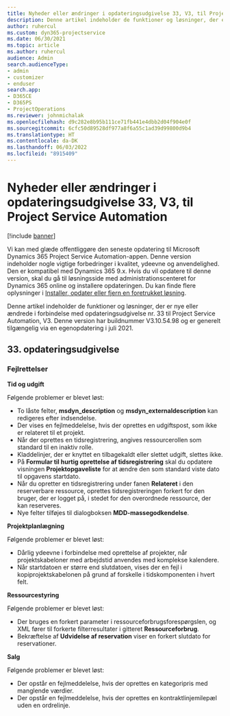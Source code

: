 ```yaml
---
title: Nyheder eller ændringer i opdateringsudgivelse 33, V3, til Project Service Automation
description: Denne artikel indeholder de funktioner og løsninger, der er tilgængelige i forbindelse med opdateringsudgivelse nr. 33 til Project Service Automation, V3.
author: ruhercul
ms.custom: dyn365-projectservice
ms.date: 06/30/2021
ms.topic: article
ms.author: ruhercul
audience: Admin
search.audienceType:
- admin
- customizer
- enduser
search.app:
- D365CE
- D365PS
- ProjectOperations
ms.reviewer: johnmichalak
ms.openlocfilehash: d9c282e8b95b111ce71fb441e4dbb2d04f904e0f
ms.sourcegitcommit: 6cfc50d89528df977a8f6a55c1ad39d99800d9b4
ms.translationtype: HT
ms.contentlocale: da-DK
ms.lasthandoff: 06/03/2022
ms.locfileid: "8915409"
---
```

# <a name="whats-new-or-changed-in-project-service-automation-update-release-33-v3"></a>Nyheder eller ændringer i opdateringsudgivelse 33, V3, til Project Service Automation

[!include [banner](../includes/psa-now-project-operations.md)]

Vi kan med glæde offentliggøre den seneste opdatering til Microsoft Dynamics 365 Project Service Automation-appen. Denne version indeholder nogle vigtige forbedringer i kvalitet, ydeevne og anvendelighed. Den er kompatibel med Dynamics 365 9.x. Hvis du vil opdatere til denne version, skal du gå til løsningsside med administrationscenteret for Dynamics 365 online og installere opdateringen. Du kan finde flere oplysninger i [Installer, opdater eller fjern en foretrukket løsning](/power-platform/admin/install-remove-preferred-solution).

Denne artikel indeholder de funktioner og løsninger, der er nye eller ændrede i forbindelse med opdateringsudgivelse nr. 33 til Project Service Automation, V3. Denne version har buildnummer V3.10.54.98 og er generelt tilgængelig via en egenopdatering i juli 2021.

## <a name="update-release-33"></a>33. opdateringsudgivelse

### <a name="bug-fixes"></a>Fejlrettelser

**Tid og udgift**

Følgende problemer er blevet løst:

- To låste felter, **msdyn_description** og **msdyn_externaldescription** kan redigeres efter indsendelse.
- Der vises en fejlmeddelelse, hvis der oprettes en udgiftspost, som ikke er relateret til et projekt.
- Når der oprettes en tidsregistrering, angives ressourcerollen som standard til en inaktiv rolle.
- Kladdelinjer, der er knyttet en tilbagekaldt eller slettet udgift, slettes ikke.
- På **Formular til hurtig oprettelse af tidsregistrering** skal du opdatere visningen **Projektopgaveliste** for at ændre den som standard viste dato til opgavens startdato.
- Når du opretter en tidsregistrering under fanen **Relateret** i den reserverbare ressource, oprettes tidsregistreringen forkert for den bruger, der er logget på, i stedet for den overordnede ressource, der kan reserveres.
- Nye felter tilføjes til dialogboksen **MDD-massegodkendelse**.

**Projektplanlægning**

Følgende problemer er blevet løst:
- Dårlig ydeevne i forbindelse med oprettelse af projekter, når projektskabeloner med arbejdstid anvendes med komplekse kalendere.
- Når startdatoen er større end slutdatoen, vises der en fejl i kopiprojektskabelonen på grund af forskelle i tidskomponenten i hvert felt.

**Ressourcestyring**

Følgende problemer er blevet løst:
- Der bruges en forkert parameter i ressourceforbrugsforespørgslen, og XML fører til forkerte filterresultater i gitteret **Ressourceforbrug**.
- Bekræftelse af **Udvidelse af reservation** viser en forkert slutdato for reservationer.

**Salg**

Følgende problemer er blevet løst:
- Der opstår en fejlmeddelelse, hvis der oprettes en kategoripris med manglende værdier.
- Der opstår en fejlmeddelelse, hvis der oprettes en kontraktlinjemilepæl uden en ordrelinje.

